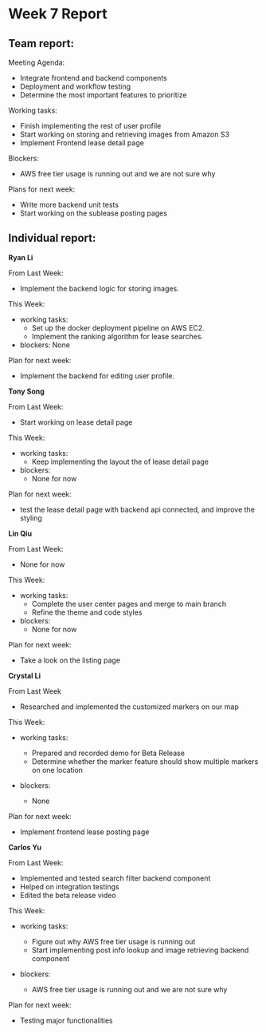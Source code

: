 # Week 7 Report

## Team report:

Meeting Agenda:

- Integrate frontend and backend components
- Deployment and workflow testing
- Determine the most important features to prioritize

Working tasks:
- Finish implementing the rest of user profile 
- Start working on storing and retrieving images from Amazon S3
- Implement Frontend lease detail page

Blockers:
- AWS free tier usage is running out and we are not sure why

Plans for next week:
- Write more backend unit tests
- Start working on the sublease posting pages



## Individual report:

**Ryan Li**

From Last Week:
- Implement the backend logic for storing images.

This Week:

- working tasks:
    - Set up the docker deployment pipeline on AWS EC2.
    - Implement the ranking algorithm for lease searches.
- blockers:
    None

Plan for next week:
- Implement the backend for editing user profile.

    
    

**Tony Song**

From Last Week: 
- Start working on lease detail page

This Week:

- working tasks:
    - Keep implementing the layout the of lease detail page
- blockers:
    - None for now

Plan for next week: 
- test the lease detail page with backend api connected, and improve the styling

**Lin Qiu**

From Last Week:
- None for now

This Week:

- working tasks:
    - Complete the user center pages and merge to main branch 
    - Refine the theme and code styles
- blockers:
    - None for now

Plan for next week: 

- Take a look on the listing page

**Crystal Li**

From Last Week
- Researched and implemented the customized markers on our map

This Week:

- working tasks:
    - Prepared and recorded demo for Beta Release
    - Determine whether the marker feature should show multiple markers on one location

- blockers:
    - None

Plan for next week:
- Implement frontend lease posting page



**Carlos Yu**

From Last Week:
- Implemented and tested search filter backend component
- Helped on integration testings
- Edited the beta release video

This Week:

- working tasks:
    - Figure out why AWS free tier usage is running out
    - Start implementing post info lookup and image retrieving backend component
    
- blockers:
    - AWS free tier usage is running out and we are not sure why

Plan for next week:
- Testing major functionalities